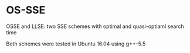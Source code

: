 # OS-SSE
OSSE and LLSE: two SSE schemes with optimal and quasi-optiaml search time

Both schemes were tested in Ubuntu 16.04 using g++-5.5
